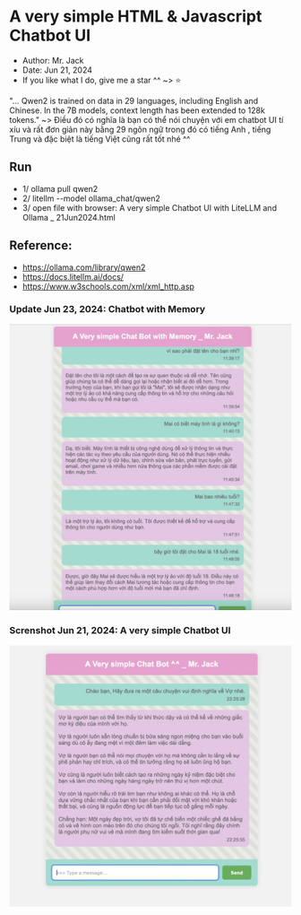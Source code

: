 # A very simple HTML & Javascript Chatbot UI
- Author: Mr. Jack
- Date: Jun 21, 2024
- If you like what I do, give me a star ^^ ~> ⭐

"... Qwen2 is trained on data in 29 languages, including English and Chinese. In the 7B models, context length has been extended to 128k tokens." ~> Điều đó có nghĩa là bạn có thể nói chuyện với em chatbot UI tí xíu và rất đơn giản này bằng 29 ngôn ngữ trong đó có tiếng Anh , tiếng Trung và đặc biệt là tiếng Việt cũng rất tốt nhé ^^

## Run
- 1/ ollama pull qwen2
- 2/ litellm --model ollama_chat/qwen2
- 3/ open file with browser: A very simple Chatbot UI with LiteLLM and Ollama _ 21Jun2024.html

## Reference:
- https://ollama.com/library/qwen2
- https://docs.litellm.ai/docs/
- https://www.w3schools.com/xml/xml_http.asp

### Update Jun 23, 2024: Chatbot with Memory

![alt-text](https://github.com/Mr-Jack-Tung/A-Very-Simple-Chatbot-UI/blob/main/Screenshot%20_%20a%20very%20simple%20Chatbot%20UI%20with%20Memory%20_%202024-06-23_2.jpg)

### Screnshot Jun 21, 2024: A very simple Chatbot UI

![alt-text](https://github.com/Mr-Jack-Tung/A-Very-Simple-Chatbot-UI/blob/main/Screenshot%202024-06-21%20_%203.jpg)




